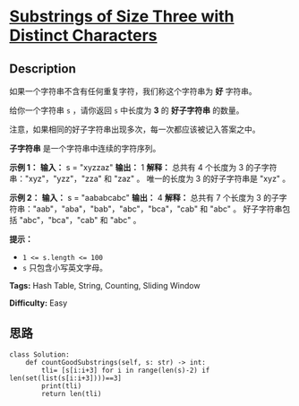 # [Substrings of Size Three with Distinct Characters][title]

## Description

如果一个字符串不含有任何重复字符，我们称这个字符串为 **好** 字符串。

给你一个字符串 `s` ，请你返回 `s` 中长度为 **3** 的 **好子字符串** 的数量。

注意，如果相同的好子字符串出现多次，每一次都应该被记入答案之中。

**子字符串** 是一个字符串中连续的字符序列。

**示例 1：**
            **输入：** s = "xyzzaz"    **输出：** 1    **解释：** 总共有 4 个长度为 3 的子字符串："xyz"，"yzz"，"zza" 和 "zaz" 。    唯一的长度为 3 的好子字符串是 "xyz" 。    

**示例 2：**
            **输入：** s = "aababcabc"    **输出：** 4    **解释：** 总共有 7 个长度为 3 的子字符串："aab"，"aba"，"bab"，"abc"，"bca"，"cab" 和 "abc" 。    好子字符串包括 "abc"，"bca"，"cab" 和 "abc" 。    

**提示：**

  * `1 <= s.length <= 100`
  * `s`​​​​​​ 只包含小写英文字母。


**Tags:** Hash Table, String, Counting, Sliding Window

**Difficulty:** Easy

## 思路

``` python3
class Solution:
    def countGoodSubstrings(self, s: str) -> int:
        tli= [s[i:i+3] for i in range(len(s)-2) if len(set(list(s[i:i+3])))==3]
        print(tli)
        return len(tli)
```

[title]: https://leetcode-cn.com/problems/substrings-of-size-three-with-distinct-characters
